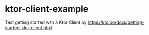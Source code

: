# ktor-client-example
Test getting started with a Ktor Client by https://ktor.io/docs/getting-started-ktor-client.html
